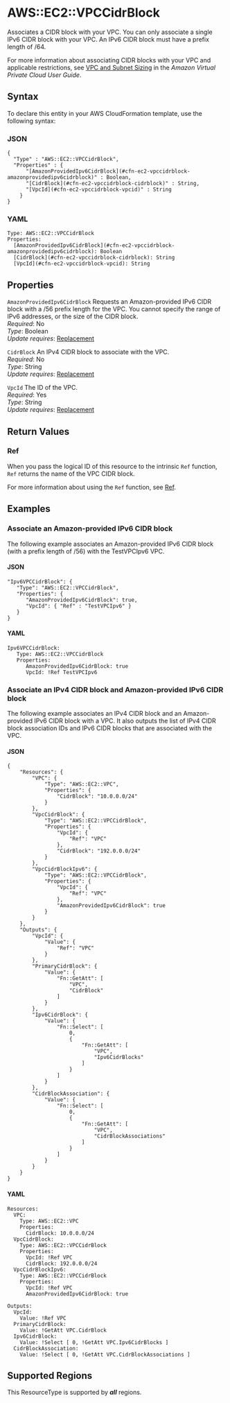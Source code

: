 # AWS::EC2::VPCCidrBlock<a name="aws-resource-ec2-vpccidrblock"></a>

Associates a CIDR block with your VPC\. You can only associate a single IPv6 CIDR block with your VPC\. An IPv6 CIDR block must have a prefix length of /64\.

For more information about associating CIDR blocks with your VPC and applicable restrictions, see [VPC and Subnet Sizing](https://docs.aws.amazon.com/vpc/latest/userguide/VPC_Subnets.html#VPC_Sizing) in the *Amazon Virtual Private Cloud User Guide*\.

## Syntax<a name="aws-resource-ec2-vpccidrblock-syntax"></a>

To declare this entity in your AWS CloudFormation template, use the following syntax:

### JSON<a name="aws-resource-ec2-vpccidrblock-syntax.json"></a>

```
{
  "Type" : "AWS::EC2::VPCCidrBlock",
  "Properties" : {
      "[AmazonProvidedIpv6CidrBlock](#cfn-ec2-vpccidrblock-amazonprovidedipv6cidrblock)" : Boolean,
      "[CidrBlock](#cfn-ec2-vpccidrblock-cidrblock)" : String,
      "[VpcId](#cfn-ec2-vpccidrblock-vpcid)" : String
    }
}
```

### YAML<a name="aws-resource-ec2-vpccidrblock-syntax.yaml"></a>

```
Type: AWS::EC2::VPCCidrBlock
Properties: 
  [AmazonProvidedIpv6CidrBlock](#cfn-ec2-vpccidrblock-amazonprovidedipv6cidrblock): Boolean
  [CidrBlock](#cfn-ec2-vpccidrblock-cidrblock): String
  [VpcId](#cfn-ec2-vpccidrblock-vpcid): String
```

## Properties<a name="aws-resource-ec2-vpccidrblock-properties"></a>

`AmazonProvidedIpv6CidrBlock`  <a name="cfn-ec2-vpccidrblock-amazonprovidedipv6cidrblock"></a>
Requests an Amazon\-provided IPv6 CIDR block with a /56 prefix length for the VPC\. You cannot specify the range of IPv6 addresses, or the size of the CIDR block\.  
*Required*: No  
*Type*: Boolean  
*Update requires*: [Replacement](https://docs.aws.amazon.com/AWSCloudFormation/latest/UserGuide/using-cfn-updating-stacks-update-behaviors.html#update-replacement)

`CidrBlock`  <a name="cfn-ec2-vpccidrblock-cidrblock"></a>
An IPv4 CIDR block to associate with the VPC\.  
*Required*: No  
*Type*: String  
*Update requires*: [Replacement](https://docs.aws.amazon.com/AWSCloudFormation/latest/UserGuide/using-cfn-updating-stacks-update-behaviors.html#update-replacement)

`VpcId`  <a name="cfn-ec2-vpccidrblock-vpcid"></a>
The ID of the VPC\.  
*Required*: Yes  
*Type*: String  
*Update requires*: [Replacement](https://docs.aws.amazon.com/AWSCloudFormation/latest/UserGuide/using-cfn-updating-stacks-update-behaviors.html#update-replacement)

## Return Values<a name="aws-resource-ec2-vpccidrblock-return-values"></a>

### Ref<a name="aws-resource-ec2-vpccidrblock-return-values-ref"></a>

When you pass the logical ID of this resource to the intrinsic `Ref` function, `Ref` returns the name of the VPC CIDR block\.

For more information about using the `Ref` function, see [Ref](https://docs.aws.amazon.com/AWSCloudFormation/latest/UserGuide/intrinsic-function-reference-ref.html)\.

## Examples<a name="aws-resource-ec2-vpccidrblock--examples"></a>

### Associate an Amazon\-provided IPv6 CIDR block<a name="aws-resource-ec2-vpccidrblock--examples--Associate_an_Amazon-provided_IPv6_CIDR_block"></a>

The following example associates an Amazon\-provided IPv6 CIDR block \(with a prefix length of /56\) with the TestVPCIpv6 VPC\. 

#### JSON<a name="aws-resource-ec2-vpccidrblock--examples--Associate_an_Amazon-provided_IPv6_CIDR_block--json"></a>

```
"Ipv6VPCCidrBlock": {
   "Type": "AWS::EC2::VPCCidrBlock",
   "Properties": {
      "AmazonProvidedIpv6CidrBlock": true,
      "VpcId": { "Ref" : "TestVPCIpv6" }
   }
}
```

#### YAML<a name="aws-resource-ec2-vpccidrblock--examples--Associate_an_Amazon-provided_IPv6_CIDR_block--yaml"></a>

```
Ipv6VPCCidrBlock:
   Type: AWS::EC2::VPCCidrBlock
   Properties:
      AmazonProvidedIpv6CidrBlock: true
      VpcId: !Ref TestVPCIpv6
```

### Associate an IPv4 CIDR block and Amazon\-provided IPv6 CIDR block<a name="aws-resource-ec2-vpccidrblock--examples--Associate_an_IPv4_CIDR_block_and_Amazon-provided_IPv6_CIDR_block"></a>

The following example associates an IPv4 CIDR block and an Amazon\-provided IPv6 CIDR block with a VPC\. It also outputs the list of IPv4 CIDR block association IDs and IPv6 CIDR blocks that are associated with the VPC\. 

#### JSON<a name="aws-resource-ec2-vpccidrblock--examples--Associate_an_IPv4_CIDR_block_and_Amazon-provided_IPv6_CIDR_block--json"></a>

```
{
    "Resources": {
        "VPC": {
            "Type": "AWS::EC2::VPC",
            "Properties": {
                "CidrBlock": "10.0.0.0/24"
            }
        },
        "VpcCidrBlock": {
            "Type": "AWS::EC2::VPCCidrBlock",
            "Properties": {
                "VpcId": {
                    "Ref": "VPC"
                },
                "CidrBlock": "192.0.0.0/24"
            }
        },
        "VpcCidrBlockIpv6": {
            "Type": "AWS::EC2::VPCCidrBlock",
            "Properties": {
                "VpcId": {
                    "Ref": "VPC"
                },
                "AmazonProvidedIpv6CidrBlock": true
            }
        }
    },
    "Outputs": {
        "VpcId": {
            "Value": {
                "Ref": "VPC"
            }
        },
        "PrimaryCidrBlock": {
            "Value": {
                "Fn::GetAtt": [
                    "VPC",
                    "CidrBlock"
                ]
            }
        },
        "Ipv6CidrBlock": {
            "Value": {
                "Fn::Select": [
                    0,
                    {
                        "Fn::GetAtt": [
                            "VPC",
                            "Ipv6CidrBlocks"
                        ]
                    }
                ]
            }
        },
        "CidrBlockAssociation": {
            "Value": {
                "Fn::Select": [
                    0,
                    {
                        "Fn::GetAtt": [
                            "VPC",
                            "CidrBlockAssociations"
                        ]
                    }
                ]
            }
        }
    }
}
```

#### YAML<a name="aws-resource-ec2-vpccidrblock--examples--Associate_an_IPv4_CIDR_block_and_Amazon-provided_IPv6_CIDR_block--yaml"></a>

```
Resources:
  VPC:
    Type: AWS::EC2::VPC
    Properties:
      CidrBlock: 10.0.0.0/24
  VpcCidrBlock:
    Type: AWS::EC2::VPCCidrBlock
    Properties:
      VpcId: !Ref VPC
      CidrBlock: 192.0.0.0/24
  VpcCidrBlockIpv6:
    Type: AWS::EC2::VPCCidrBlock
    Properties:
      VpcId: !Ref VPC
      AmazonProvidedIpv6CidrBlock: true

Outputs:
  VpcId:
    Value: !Ref VPC
  PrimaryCidrBlock:
    Value: !GetAtt VPC.CidrBlock
  Ipv6CidrBlock:
    Value: !Select [ 0, !GetAtt VPC.Ipv6CidrBlocks ]
  CidrBlockAssociation:
    Value: !Select [ 0, !GetAtt VPC.CidrBlockAssociations ]
```


## Supported Regions

This ResourceType is supported by ***all*** regions.